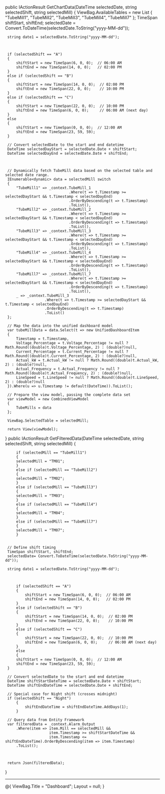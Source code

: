  public IActionResult GetChartData(DateTime selectedDate, string selectedShift, string selectedMill)
 {
     ViewBag.AvailableTables = new List<string>
 {
     "TubeMill1",
     "TubeMill2",
     "TubeMill3",
     "TubeMill4",
     "TubeMill7"
 };
     TimeSpan shiftStart, shiftEnd;
     selectedDate = Convert.ToDateTime(selectedDate.ToString("yyyy-MM-dd"));

     string date1 = selectedDate.ToString("yyyy-MM-dd");



     if (selectedShift == "A")
     {
         shiftStart = new TimeSpan(6, 0, 0);  // 06:00 AM
         shiftEnd = new TimeSpan(14, 0, 0);   // 02:00 PM
     }
     else if (selectedShift == "B")
     {
         shiftStart = new TimeSpan(14, 0, 0);  // 02:00 PM
         shiftEnd = new TimeSpan(22, 0, 0);    // 10:00 PM
     }
     else if (selectedShift == "C")
     {
         shiftStart = new TimeSpan(22, 0, 0);  // 10:00 PM
         shiftEnd = new TimeSpan(6, 0, 0);     // 06:00 AM (next day)
     }
     else
     {
         shiftStart = new TimeSpan(0, 0, 0);  // 12:00 AM
         shiftEnd = new TimeSpan(23, 59, 59);
     }

     // Convert selectedDate to the start and end datetime
     DateTime selectedDayStart = selectedDate.Date + shiftStart;
     DateTime selectedDayEnd = selectedDate.Date + shiftEnd;

      

     // Dynamically fetch TubeMill data based on the selected table and selected date range.
     IEnumerable<dynamic> data = selectedMill switch
     {
         "TubeMill1" => _context.TubeMill_1
                                 .Where(t => t.Timestamp >= selectedDayStart && t.Timestamp < selectedDayEnd)
                                 .OrderByDescending(t => t.Timestamp)
                                 .ToList(),
         "TubeMill2" => _context.TubeMill_2
                                 .Where(t => t.Timestamp >= selectedDayStart && t.Timestamp < selectedDayEnd)
                                 .OrderByDescending(t => t.Timestamp)
                                 .ToList(),
         "TubeMill3" => _context.TubeMill_3
                                 .Where(t => t.Timestamp >= selectedDayStart && t.Timestamp < selectedDayEnd)
                                 .OrderByDescending(t => t.Timestamp)
                                 .ToList(),
         "TubeMill4" => _context.TubeMill_4
                                 .Where(t => t.Timestamp >= selectedDayStart && t.Timestamp < selectedDayEnd)
                                 .OrderByDescending(t => t.Timestamp)
                                 .ToList(),
         "TubeMill7" => _context.TubeMill_7
                                 .Where(t => t.Timestamp >= selectedDayStart && t.Timestamp < selectedDayEnd)
                                 .OrderByDescending(t => t.Timestamp)
                                 .ToList(),
         _ => _context.TubeMill_3
                      .Where(t => t.Timestamp >= selectedDayStart && t.Timestamp < selectedDayEnd)
                      .OrderByDescending(t => t.Timestamp)
                      .ToList()
     };

     // Map the data into the unified dashboard model
     var tubeMillData = data.Select(t => new UnifiedDashboardItem
     {
         Timestamp = t.Timestamp,
         Voltage_Percentage = t.Voltage_Percentage != null ? Math.Round((double)t.Voltage_Percentage, 2) : (double?)null,
         Current_Percentage = t.Current_Percentage != null ? Math.Round((double)t.Current_Percentage, 2) : (double?)null,
         Actual_kW = t.Actual_kW != null ? Math.Round((double)t.Actual_kW, 2) : (double?)null,
         Actual_Frequency = t.Actual_Frequency != null ? Math.Round((double)t.Actual_Frequency, 2) : (double?)null,
         LineSpeed = t.LineSpeed != null ? Math.Round((double)t.LineSpeed, 2) : (double?)null
     }).Where(u => u.Timestamp != default(DateTime)).ToList();

     // Prepare the view model, passing the complete data set
     var viewModel = new CombinedViewModel
     {
         TubeMills = data
     };

     ViewBag.SelectedTable = selectedMill;

     return View(viewModel);
 }
 public IActionResult GetFilteredData(DateTime selectedDate, string selectedShift, string selectedMill)
 {
    
       
         if (selectedMill == "TubeMill1")
         {
         selectedMill = "TM01";
         }
         else if (selectedMill == "TubeMill2")
         {
         selectedMill = "TM02";
         }
         else if (selectedMill == "TubeMill3")
         {
         selectedMill = "TM03";
         }
         else if (selectedMill == "TubeMill4")
         {
         selectedMill = "TM04";
         }
         else if (selectedMill == "TubeMill7")
         {
         selectedMill = "TM07";
         }

     
     // Define shift timing
     TimeSpan shiftStart, shiftEnd;
     selectedDate= Convert.ToDateTime(selectedDate.ToString("yyyy-MM-dd"));

     string date1 = selectedDate.ToString("yyyy-MM-dd");
   
      
     
         if (selectedShift == "A")
         {
             shiftStart = new TimeSpan(6, 0, 0);  // 06:00 AM
             shiftEnd = new TimeSpan(14, 0, 0);   // 02:00 PM
         }
         else if (selectedShift == "B")
         {
             shiftStart = new TimeSpan(14, 0, 0);  // 02:00 PM
             shiftEnd = new TimeSpan(22, 0, 0);    // 10:00 PM
         }
         else if (selectedShift == "C")
         {
             shiftStart = new TimeSpan(22, 0, 0);  // 10:00 PM
             shiftEnd = new TimeSpan(6, 0, 0);     // 06:00 AM (next day)
         }
         else
         {
         shiftStart = new TimeSpan(0, 0, 0);  // 12:00 AM
         shiftEnd = new TimeSpan(23, 59, 59);
     }

     // Convert selectedDate to the start and end datetime
     DateTime shiftStartDateTime = selectedDate.Date + shiftStart;
     DateTime shiftEndDateTime = selectedDate.Date + shiftEnd;
   
     // Special case for Night shift (crosses midnight)
     if (selectedShift == "Night")
         {
             shiftEndDateTime = shiftEndDateTime.AddDays(1);
         }

     // Query data from Entity Framework
     var filteredData = _context.Alarm_Output
         .Where(item => item.Mill == selectedMill &&
                        item.Timestamp >= shiftStartDateTime &&
                        item.Timestamp <= shiftEndDateTime).OrderByDescending(item => item.Timestamp)
         .ToList();


      
     return Json(filteredData);
     
 }

 ----------------------------------------------------------------------------------
@{
	ViewBag.Title = "Dashboard";
	Layout = null;
}

<!DOCTYPE html>
<html lang="en">
<head>
	<meta charset="utf-8" />
	<title>TSM Khopoli TubeMill Dashboard</title>
	<link rel="stylesheet" href="/css/Dashboard.css" />
	<link rel="stylesheet" href="~/lib/bootstrap/dist/css/bootstrap.min.css" />
	<style>
		/* Example CSS – adjust or move to your Dashboard.css as needed */
		.charts-container {
			margin-top: 20px;
		}

		.chart-container {
			margin-bottom: 30px;
		}

		.date-filter {
			margin-bottom: 20px;
		}

		table {
			width: 100%;
			border-collapse: collapse;
			margin-top: 20px;
		}

		table, th, td {
			border: 1px solid #ddd;
		}

		th, td {
			padding: 8px;
			text-align: center;
		}

		.ErrorIndicator {
			display: inline-block;
		}
	</style>
</head>
<body>
	<div class="container">
		<!-- Table Selection and Filters -->
		<div class="date-filter">
			<button type="button" id="logoutBtn" class="btn btn-warning shadow-sm top-right-button fw-bold" onclick="redirectToLoginPage()">Log Out</button>
			<button type="button" class="btn btn-primary shadow-sm top-right-button-2 fw-bold" onclick="redirectToPage()">Go To TubeMill Dashboard Page</button>

			<div>
				<label for="tableSelect">Select TubeMill :</label>
				<select id="tableSelect" name="tableName">
					<option value="TubeMill1">TubeMill1</option>
					<option value="TubeMill2">TubeMill2</option>
					<option value="TubeMill3" selected>TubeMill3</option>
					<option value="TubeMill4">TubeMill4</option>
					<option value="TubeMill7">TubeMill7</option>
				</select>
			</div>

			<div class="filter-group" style="margin-top: 10px;">
				<label for="selectedDate">Select Date:</label>
				<input type="date" id="selectedDate" name="selectedDate" />
				<label for="shiftSelect">Select Shift:</label>
				<select id="shiftSelect" name="shiftSelect">
					<option value="all">All_Shifts</option>
					<option value="A">A_Shift</option>
					<option value="B">B_Shift</option>
					<option value="C">C_Shift</option>
				</select>
				<button id="filterButton" class="btn btn-success">Show Data</button>
			</div>
		</div>

		<!-- Status Indicators -->
		<div style="display: flex; align-items: center; gap: 10px;">
			<div class="ErrorIndicator" style="width: 20px; height: 20px; background-color: red; border-radius: 50%;"></div>
			<span>Red circle indicates parameters cause for defect</span>
			<div class="ErrorIndicator" style="width: 20px; height: 20px; background-color: green; border-radius: 50%;"></div>
			<span>Green circle indicates no defect</span>
		</div>

		<!-- Loading Modal (optional) -->
		<div class="modal fade" id="progressModal" tabindex="-1" aria-hidden="true">
			<div class="modal-dialog modal-dialog-centered">
				<div class="modal-content text-center p-4">
					<h5>Loading...</h5>
					<div class="spinner-border text-primary" role="status" style="width: 5rem; height: 5rem;">
						<span class="visually-hidden">Loading...</span>
					</div>
				</div>
			</div>
		</div>

		<!-- Charts Container -->
		<div class="charts-container">
			<!-- First Row -->
			<div class="charts-row row">
				<div class="col-md-6 chart-container">
					<div style="display:flex; align-items:center; gap:10px;">
						<h3>Power</h3>
						<div class="ErrorIndicator power" data-value=""></div>
					</div>
					<canvas id="powerChart"></canvas>
				</div>
				<div class="col-md-6 chart-container">
					<div style="display:flex; align-items:center; gap:10px;">
						<h3>Frequency</h3>
						<div class="ErrorIndicator freq" data-value=""></div>
					</div>
					<canvas id="frequencyChart"></canvas>
				</div>
			</div>
			<!-- Second Row -->
			<div class="charts-row row">
				<div class="col-md-6 chart-container">
					<div style="display:flex; align-items:center; gap:10px;">
						<h3>Speed</h3>
						<div class="ErrorIndicator speed" data-value=""></div>
					</div>
					<canvas id="speedChart"></canvas>
				</div>
				<div class="col-md-6 chart-container">
					<div style="display:flex; align-items:center; gap:10px;">
						<h3>Voltage and Current</h3>
						<div class="ErrorIndicator voltage" data-value=""></div>
						<div class="ErrorIndicator current" data-value=""></div>
					</div>
					<canvas id="voltageCurrentChart"></canvas>
				</div>
			</div>
		</div>

		<!-- Input Panel -->
		<form asp-action="SaveTubeInput" method="post" style="margin-top:30px;">
			<div class="d-flex flex-wrap gap-2">
				<div class="form-group">
					<label for="inputDateTime">Date and Time:</label>
					<input type="datetime-local" id="inputDateTime" name="CreatedOn" required class="form-control" />
				</div>
				<div class="form-group">
					<label for="od">OD:</label>
					<input type="text" id="od" name="OD" placeholder="OD" required class="form-control" />
				</div>
				<div class="form-group">
					<label for="thickness">Thickness:</label>
					<input type="text" id="thickness" name="Thickness" placeholder="Thickness" required class="form-control" />
				</div>
				<div class="form-group">
					<label for="grade">Grade:</label>
					<input type="text" id="grade" name="Grade" placeholder="Grade" required class="form-control" />
				</div>
				<div class="form-group">
					<label for="customer">Customer:</label>
					<input type="text" id="customer" name="Customer" placeholder="Customer" required class="form-control" />
				</div>
				<div class="form-group">
					<label for="MillNo">MillNo:</label>
					<input type="text" id="MillNo" name="MillNo" placeholder="MillNo" required class="form-control" />
				</div>
			</div>
			<div class="mt-3 text-center">
				<button type="submit" id="submitButton" class="btn btn-primary">Submit</button>
			</div>
		</form>

		<!-- Detail View Table -->
		<h3>Detail View</h3>
		<table>
			<thead>
				<tr>
					<th>Timestamp</th>
					<th>Voltage (%)</th>
					<th>Current (%)</th>
					<th>Power (kW)</th>
					<th>Frequency (kHz)</th>
					<th>Speed (mpm)</th>
					<th>OD</th>
					<th>Grade</th>
					<th>MillNo</th>
					<th>Error</th>
				</tr>
			</thead>
			<tbody id="dataTableBody">
				<!-- Data rows will be appended here dynamically -->
			</tbody>
		</table>
	</div>

	<!-- Scripts -->
	<script src="https://cdn.jsdelivr.net/npm/chart.js"></script>
	<script src="https://cdn.jsdelivr.net/npm/moment"></script>
	<script src="https://cdn.jsdelivr.net/npm/chartjs-adapter-moment"></script>
	<!-- Filter button event binding and fetchFilteredData function -->
	<script>
		// Global chart variables
		let powerChart, frequencyChart, speedChart, voltageCurrentChart;

		// Function to update charts using the fetched data
		function updateCharts(data) {
			console.log("updateCharts() called with data:", data);
			const timestamps = data.map(item => item.timestamp);
			const powerData = data.map(item => item.actual_kW);
			const frequencyData = data.map(item => item.actual_Frequency);
			const currentData = data.map(item => item.current_Percentage);
			const voltageData = data.map(item => item.voltage_Percentage);
			const speedData = data.map(item => item.lineSpeed);

			if (!powerChart) {
				// Create new charts if not already created
				powerChart = new Chart(document.getElementById('powerChart').getContext('2d'), {
					type: 'line',
					data: {
						labels: timestamps,
						datasets: [{
							label: 'Power',
							data: powerData,
							borderColor: 'orange',
							borderWidth: 1,
							fill: false
						}]
					},
					options: {
						responsive: true,
						scales: {
							x: {
								type: 'time',
								time: { unit: 'minute', displayFormats: { minute: 'HH:mm:ss' } },
								title: { display: true, text: 'Time' }
							},
							y: { beginAtZero: true, title: { display: true, text: 'Power (kW)' } }
						}
					}
				});
				// Create the other charts similarly...
				frequencyChart = new Chart(document.getElementById('frequencyChart').getContext('2d'), {
					type: 'line',
					data: {
						labels: timestamps,
						datasets: [{
							label: 'Frequency',
							data: frequencyData,
							borderColor: 'blue',
							borderWidth: 1,
							fill: false
						}]
					},
					options: {
						responsive: true,
						scales: {
							x: {
								type: 'time',
								time: { unit: 'minute', displayFormats: { minute: 'HH:mm:ss' } },
								title: { display: true, text: 'Time' }
							},
							y: { beginAtZero: true, title: { display: true, text: 'Frequency (kHz)' } }
						}
					}
				});
				speedChart = new Chart(document.getElementById('speedChart').getContext('2d'), {
					type: 'line',
					data: {
						labels: timestamps,
						datasets: [{
							label: 'Speed',
							data: speedData,
							borderColor: 'red',
							borderWidth: 1,
							fill: false
						}]
					},
					options: {
						responsive: true,
						scales: {
							x: {
								type: 'time',
								time: { unit: 'minute', displayFormats: { minute: 'HH:mm:ss' } },
								title: { display: true, text: 'Time' }
							},
							y: { beginAtZero: true, title: { display: true, text: 'Speed (mpm)' } }
						}
					}
				});
				voltageCurrentChart = new Chart(document.getElementById('voltageCurrentChart').getContext('2d'), {
					type: 'line',
					data: {
						labels: timestamps,
						datasets: [
							{
								label: 'Voltage',
								data: voltageData,
								borderColor: 'purple',
								borderWidth: 1,
								fill: false
							},
							{
								label: 'Current',
								data: currentData,
								borderColor: 'green',
								borderWidth: 1,
								fill: false
							}
						]
					},
					options: {
						responsive: true,
						scales: {
							x: {
								type: 'time',
								time: { unit: 'minute', displayFormats: { minute: 'HH:mm:ss' } },
								title: { display: true, text: 'Time' }
							},
							y: { beginAtZero: true, title: { display: true, text: 'Value' } }
						}
					}
				});
			} else {
				// Update existing charts
				powerChart.data.labels = timestamps;
				powerChart.data.datasets[0].data = powerData;
				powerChart.update();

				frequencyChart.data.labels = timestamps;
				frequencyChart.data.datasets[0].data = frequencyData;
				frequencyChart.update();

				speedChart.data.labels = timestamps;
				speedChart.data.datasets[0].data = speedData;
				speedChart.update();

				voltageCurrentChart.data.labels = timestamps;
				voltageCurrentChart.data.datasets[0].data = voltageData;
				voltageCurrentChart.data.datasets[1].data = currentData;
				voltageCurrentChart.update();
			}
		}

		// Function to update the detail table with the fetched data
		function updateDetailTable(data) {
			const tableBody = document.getElementById('dataTableBody');
			tableBody.innerHTML = "";
			data.forEach(item => {
				const d = new Date(item.timestamp);
				const formattedTimestamp =
					String(d.getDate()).padStart(2, '0') + "-" +
					String(d.getMonth() + 1).padStart(2, '0') + "-" +
					d.getFullYear() + " " +
					String(d.getHours()).padStart(2, '0') + ":" +
					String(d.getMinutes()).padStart(2, '0') + ":" +
					String(d.getSeconds()).padStart(2, '0');

				const row = `<tr class="DS">
								<td>${formattedTimestamp}</td>
								<td>${Math.round(item.voltage_Percentage || 0)}</td>
								<td>${Math.round(item.current_Percentage || 0)}</td>
								<td>${Math.round(item.actual_kW || 0)}</td>
								<td>${Math.round(item.actual_Frequency || 0)}</td>
								<td>${Math.round(item.lineSpeed || 0)}</td>
								<td>${item.od || ''}</td>
								<td>${item.grade || ''}</td>
								<td class="DS-error" data-value="${item.alarm || ''}">${item.mill || ''}</td>
								<td data-value="${item.erroneous_Parameter || ''}">${item.erroneous_Parameter || ''}</td>
							</tr>`;
				tableBody.innerHTML += row;
			});
			updateErrorIndicators();
		}

		// Function to update error indicators based on table values
		function updateErrorIndicators() {
			const errorElements = document.querySelectorAll('.DS-error');
			errorElements.forEach(el => {
				const val = el.getAttribute('data-value') || "";
				if (val === "1" || val.toLowerCase() === "power") {
					el.style.color = 'red';
				} else {
					el.style.color = 'green';
				}
			});
							   }

		// Main function: fetch filtered data and update charts and table
		function fetchFilteredData() {
			const selectedDate = document.getElementById('selectedDate').value;
			const selectedShift = document.getElementById('shiftSelect').value;
			const selectedMill = document.getElementById('tableSelect').value;

			if (!selectedDate || !selectedShift || !selectedMill) {
				alert('Please select a date, shift, and mill');
				return;
			}

			console.log("Fetching data for:", selectedDate, selectedShift, selectedMill);
			fetch(`/Dashboard/GetFilteredData?selectedDate=${selectedDate}&selectedShift=${selectedShift}&selectedMill=${selectedMill}`)
				.then(response => response.json())
				.then(data => {
					console.log("Data received:", data);
					if (!data || data.length === 0) {
						alert('No data available for the selected criteria');
						return;
					}
				
					updateDetailTable(data);
				})
				.catch(error => console.error('Error fetching data:', error));
		}
		function fetchChartData() {
			const selectedDate = document.getElementById('selectedDate').value;
			const selectedShift = document.getElementById('shiftSelect').value;
			const selectedMill = document.getElementById('tableSelect').value;

			if (!selectedDate || !selectedShift || !selectedMill) {
				alert('Please select a date, shift, and mill');
				return;
			}

			console.log("Fetching data for:", selectedDate, selectedShift, selectedMill);
			fetch(`/Dashboard/GetChartData?selectedDate=${selectedDate}&selectedShift=${selectedShift}&selectedMill=${selectedMill}`)
				.then(response => response.json())
				.then(data => {
					console.log("Data received:", data);
					if (!data || data.length === 0) {
						alert('No data available for the selected criteria');
						return;
					}

					updateCharts(data);
				})
				.catch(error => console.error('Error fetching data:', error));
		}
		// Redirection helper functions
		function redirectToPage() {
			window.location.href = "/Home/TubeMillDashboard";
		}
		function redirectToLoginPage() {
			window.location.href = "/Home/Login";
		}

		// Initialization: set default date, shift and fetch initial data
		function initializePage() {
			const today = new Date().toISOString().slice(0, 10);
			document.getElementById('selectedDate').value = today;
			document.getElementById('shiftSelect').value = 'all';
			fetchFilteredData();
			fetchChartData();
		}

		// Bind event handler for filter button
		document.getElementById('filterButton').addEventListener('click', (e) => {
			e.preventDefault();
			console.log("Filter button clicked");
			fetchFilteredData();
			fetchChartData();
		});

		window.addEventListener('load', initializePage);

		// Optional: Auto-refresh page every 2 minutes
		// setInterval(() => {
		// 	location.reload();
		// }, 120000);
	</script>
</body>
</html>
